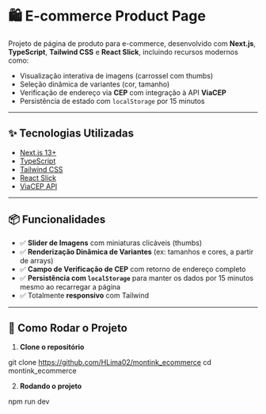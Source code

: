 # 🛍️ E-commerce Product Page

Projeto de página de produto para e-commerce, desenvolvido com **Next.js**, **TypeScript**, **Tailwind CSS** e **React Slick**, incluindo recursos modernos como:

- Visualização interativa de imagens (carrossel com thumbs)
- Seleção dinâmica de variantes (cor, tamanho)
- Verificação de endereço via **CEP** com integração à API **ViaCEP**
- Persistência de estado com `localStorage` por 15 minutos

---

## ✨ Tecnologias Utilizadas

- [Next.js 13+](https://nextjs.org/)
- [TypeScript](https://www.typescriptlang.org/)
- [Tailwind CSS](https://tailwindcss.com/)
- [React Slick](https://react-slick.neostack.com/)
- [ViaCEP API](https://viacep.com.br/)

---

## 📦 Funcionalidades

- ✅ **Slider de Imagens** com miniaturas clicáveis (thumbs)
- ✅ **Renderização Dinâmica de Variantes** (ex: tamanhos e cores, a partir de arrays)
- ✅ **Campo de Verificação de CEP** com retorno de endereço completo
- ✅ **Persistência com `localStorage`** para manter os dados por 15 minutos mesmo ao recarregar a página
- ✅ Totalmente **responsivo** com Tailwind

---

## 🚀 Como Rodar o Projeto

1. **Clone o repositório**

git clone https://github.com/HLima02/montink_ecommerce
cd montink_ecommerce

2. **Rodando o projeto**

npm run dev